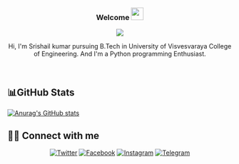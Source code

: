 <h3 align="center">
  Welcome
  <img src="https://media.giphy.com/media/hvRJCLFzcasrR4ia7z/giphy.gif" width="28">
</h3>

<!-- Typing SVG (WIP by DenverCoder1) - repo coming soon! -->
<p align="center">
  <img src="https://readme-typing-svg.herokuapp.com/?lines=I'm%20Srishail%20kumar+;Instrested+in+Web+Development+And+Data+Science&center=true&width=600&height=50">
</p>



<div align="center">
Hi, I'm Srishail kumar pursuing B.Tech in University of Visvesvaraya College of Engineering. And I'm a Python programming Enthusiast. 
</div>
<br/><br/>

## 📊GitHub Stats

[![Anurag's GitHub stats](https://github-readme-stats.vercel.app/api?username=srishailbeloor)](https://github.com/anuraghazra/github-readme-stats)


## 🙋‍♂️ Connect with me
<!-- Badges template - https://github.com/badges/shields -->
<p align="center">
  <a href="https://twitter.com/srishail_"><img alt="Twitter" title="Twitter" src="https://img.shields.io/badge/-Twitter-1DA1F2?style=for-the-badge&logo=twitter&logoColor=white"/></a>
  <a href="https://www.facebook.com/"><img alt="Facebook" title="Srishail's Facebook Page" src="https://img.shields.io/badge/-facebook-3835D3?style=for-the-badge&logo=facebook&logoColor=white"/></a>
  <a href="https://www.instagram.com/srishailbeloor/"><img alt="Instagram" title="Instagram page" src="https://img.shields.io/badge/-Instagram-dd2a7b?style=for-the-badge&logo=instagram&logoColor=white"/></a>
  <a href="https://t.me/srishail_beloor/"><img alt="Telegram" title=" telegram page" src="https://img.shields.io/badge/-Telegram-0000ff.svg?style=for-the-badge&logo=telegram&logoColor=white"/></a>
</p>
